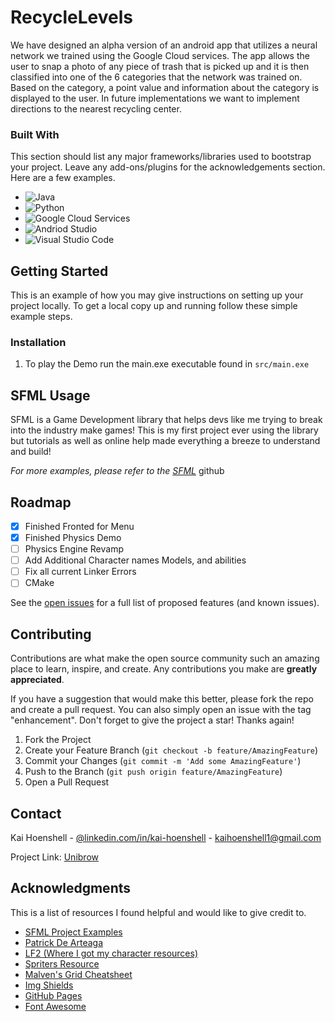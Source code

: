 # RecycleLevels

We have designed an alpha version of an android app that utilizes a neural network we trained using the Google Cloud services.
The app  allows the user to snap a photo of any piece of trash that is picked up and it is then classified into one of the 6 categories that the network was trained on. Based on the category, a point value and information about the category is displayed to the user. In future implementations we want to implement directions to the nearest recycling center.

### Built With

This section should list any major frameworks/libraries used to bootstrap your project. Leave any add-ons/plugins for the acknowledgements section. Here are a few examples.

* <a target="_blank"><img alt="Java" src="https://img.shields.io/badge/Java-ED8B00?style=for-the-badge&logo=java&logoColor=white"/></a> 
* <a target="_blank"><img alt="Python" src="https://img.shields.io/badge/Python-3776AB?style=for-the-badge&logo=python&logoColor=white"/></a> 
* <a target="_blank"><img alt="Google Cloud Services" src="https://img.shields.io/badge/Google_Cloud-4285F4?style=for-the-badge&logo=google-cloud&logoColor=white"/></a> 
* <a target="_blank"><img alt="Andriod Studio" src="https://img.shields.io/badge/Android-3DDC84?style=for-the-badge&logo=android&logoColor=white"/></a> 
* <a target="_blank"><img alt="Visual Studio Code" src="https://img.shields.io/badge/Visual_Studio_Code-0078D4?style=for-the-badge&logo=visual%20studio%20code&logoColor=white"/></a> 


<!-- GETTING STARTED -->
## Getting Started

This is an example of how you may give instructions on setting up your project locally.
To get a local copy up and running follow these simple example steps.


### Installation

1. To play the Demo run the main.exe executable found in `src/main.exe`



<!-- USAGE EXAMPLES -->
## SFML Usage

SFML is a Game Development library that helps devs like me trying to break into the industry make games! This is my first project ever using the library but tutorials as well as online help made everything a breeze to understand and build!

_For more examples, please refer to the [SFML](https://github.com/SFML/SFML/tree/master/examples)_ github



<!-- ROADMAP -->
## Roadmap

- [x] Finished Fronted for Menu
- [x] Finished Physics Demo
- [ ] Physics Engine Revamp
- [ ] Add Additional Character names Models, and abilities
- [ ] Fix all current Linker Errors
- [ ] CMake

See the [open issues](https://github.com/KaaiiH/Unibrow/issues) for a full list of proposed features (and known issues).


<!-- CONTRIBUTING -->
## Contributing

Contributions are what make the open source community such an amazing place to learn, inspire, and create. Any contributions you make are **greatly appreciated**.

If you have a suggestion that would make this better, please fork the repo and create a pull request. You can also simply open an issue with the tag "enhancement".
Don't forget to give the project a star! Thanks again!

1. Fork the Project
2. Create your Feature Branch (`git checkout -b feature/AmazingFeature`)
3. Commit your Changes (`git commit -m 'Add some AmazingFeature'`)
4. Push to the Branch (`git push origin feature/AmazingFeature`)
5. Open a Pull Request

<!-- CONTACT -->
## Contact

Kai Hoenshell - [@linkedin.com/in/kai-hoenshell](https://www.linkedin.com/in/kai-hoenshell/) - kaihoenshell1@gmail.com

Project Link: [Unibrow](https://github.com/KaaiiH/Unibrow)


<!-- ACKNOWLEDGMENTS -->
## Acknowledgments

This is a list of resources I found helpful and would like to give credit to.

* [SFML Project Examples](https://github.com/SFML/SFML/tree/master/examples)
* [Patrick De Arteaga](https://patrickdearteaga.com)
* [LF2 (Where I got my character resources)](https://grid.malven.co/)
* [Spriters Resource](https://www.spriters-resource.com/genre/fighting/)
* [Malven's Grid Cheatsheet](www.lf2.net)
* [Img Shields](https://shields.io)
* [GitHub Pages](https://pages.github.com)
* [Font Awesome](https://fontawesome.com)
